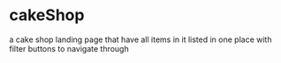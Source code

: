 # cakeShop
a cake shop landing page that have all items in it listed in one place with filter buttons to navigate through
